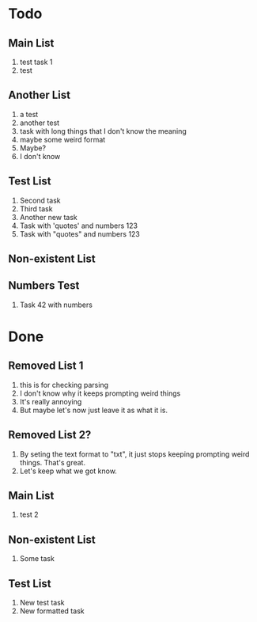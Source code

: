 # Todo

## Main List

1. test task 1
2. test

## Another List

1. a test
2. another test
3. task with long things that I don't know the meaning
4. maybe some weird format
5. Maybe?
6. I don't know

## Test List

1. Second task
2. Third task
3. Another new task
4. Task with 'quotes' and numbers 123
5. Task with "quotes" and numbers 123

## Non-existent List


## Numbers Test

1. Task 42 with numbers

# Done

## Removed List 1

1. this is for checking parsing
2. I don't know why it keeps prompting weird things
3. It's really annoying
4. But maybe let's now just leave it as what it is.

## Removed List 2?

1. By seting the text format to "txt", it just stops keeping prompting weird things. That's great.
2. Let's keep what we got know.

## Main List

1. test 2

## Non-existent List

1. Some task

## Test List

1. New test task
2. New formatted task

